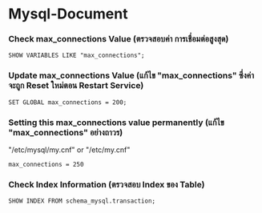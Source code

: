 # Mysql-Document

### Check max_connections Value (ตรวจสอบค่า การเชื่อมต่อสูงสุด)

    SHOW VARIABLES LIKE "max_connections";
    
### Update max_connections Value (แก้ไข "max_connections" ซึ่งค่าจะถูก Reset ใหม่ตอน Restart Service) 

    SET GLOBAL max_connections = 200;
    
### Setting this max_connections value permanently (แก้ไข "max_connections" อย่างถาวร) 

"/etc/mysql/my.cnf" or "/etc/my.cnf"

    max_connections = 250
    
###  Check Index Information (ตรวจสอบ Index ของ Table)

    SHOW INDEX FROM schema_mysql.transaction;
